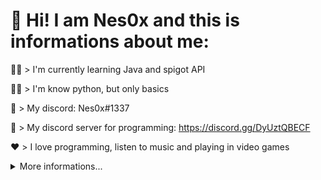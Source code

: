 # 👋 Hi! I am Nes0x and this is informations about me:

👨‍💻 > I'm currently learning Java and spigot API

👨‍💻 > I'm know python, but only basics

📃 > My discord: Nes0x#1337

📃 > My discord server for programming: https://discord.gg/DyUztQBECF

❤️ > I love programming, listen to music and playing in video games


<details>
  <summary>More informations...</summary>
  
  ## Stats of programming. 
  
  <a href="https://wakatime.com"><img src="https://wakatime.com/share/@4623e552-ebbf-4682-81e6-393a2b916c21/148ae338-06ef-4d82-85d1-cec18b25a335.png" /></a>
  
  <a href="https://wakatime.com"><img src="https://wakatime.com/share/@4623e552-ebbf-4682-81e6-393a2b916c21/ce6b6aa3-f79e-4c3e-b8ec-85c9a93edb77.png" /></a>
  
  <a href="https://wakatime.com"><img src="https://wakatime.com/share/@4623e552-ebbf-4682-81e6-393a2b916c21/3726842f-ed5e-45ff-9a47-1d4c1cd028fb.png" /></a>
  
  
  

  ## My most used languages.

  ![Top Language](https://github-readme-stats.vercel.app/api/top-langs/?username=Nes0x)
  
   

  ## My hardware.

  ![Graphic Card](https://img.shields.io/badge/NVIDIA-GTX_1050-76900?logo=nvidia&logoColor=white)

  ![Cpu](https://img.shields.io/badge/AMD-Ryzen_5_1400-ED1C24?logo=amd&logoColor=white)
  
  
  ## My tools and languages.

  ![JavaTool](https://img.shields.io/badge/JetBrains-IntelliJ_IDEA-3376AB?logo=IntelliJIDEA&logoColor=white) - IDE for Java
  
  ![PythonTool](https://img.shields.io/badge/Microsoft-Visual_Studio_Code-3376AB?logo=VisualStudioCode&logoColor=white) - for Python
  
  ![PythonLanguage](https://img.shields.io/badge/Python-3376AB?logo=python&logoColor=white) - best language

  ![JavaLanguage](https://img.shields.io/badge/Java-3376AB?logo=java&logoColor=white) - my favourite language

  ![StackOverflow](https://img.shields.io/badge/Stack_Overflow-3376AB?logo=stack-overflow&logoColor=white) - best site forever 

  ![Trello](https://img.shields.io/badge/Trello-3376AB?logo=Trello&logoColor=white) - for project management

  
  ## Socials.
  ![YouTube](https://img.shields.io/badge/Youtube-ED1C24?logo=youtube&logoColor=white) - [click](https://m.youtube.com/channel/UC6ytYclQPwHrzagzTBfZjUQ)
</details> 
